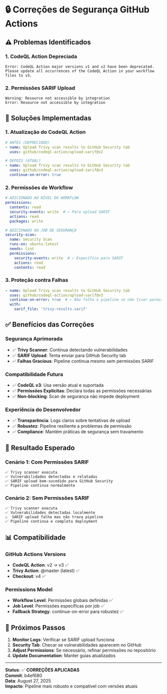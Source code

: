 # 🔒 Correções de Segurança GitHub Actions

## ⚠️ Problemas Identificados

### 1. CodeQL Action Depreciada
```
Error: CodeQL Action major versions v1 and v2 have been deprecated. 
Please update all occurrences of the CodeQL Action in your workflow files to v3.
```

### 2. Permissões SARIF Upload
```
Warning: Resource not accessible by integration
Error: Resource not accessible by integration  
```

## 🔧 Soluções Implementadas

### 1. Atualização do CodeQL Action
```yaml
# ANTES (DEPRECIADO)
- name: Upload Trivy scan results to GitHub Security tab
  uses: github/codeql-action/upload-sarif@v2

# DEPOIS (ATUAL)  
- name: Upload Trivy scan results to GitHub Security tab
  uses: github/codeql-action/upload-sarif@v3
  continue-on-error: true
```

### 2. Permissões de Workflow
```yaml
# ADICIONADO AO NÍVEL DO WORKFLOW
permissions:
  contents: read
  security-events: write  # ← Para upload SARIF
  actions: read
  packages: write

# ADICIONADO AO JOB DE SEGURANÇA
security-scan:
  name: Security Scan
  runs-on: ubuntu-latest
  needs: lint
  permissions:
    security-events: write  # ← Específico para SARIF
    actions: read
    contents: read
```

### 3. Proteção contra Falhas
```yaml
- name: Upload Trivy scan results to GitHub Security tab
  uses: github/codeql-action/upload-sarif@v3
  continue-on-error: true  # ← Não falha o pipeline se não tiver permissão
  with:
    sarif_file: 'trivy-results.sarif'
```

## ✅ Benefícios das Correções

### Segurança Aprimorada
- ✅ **Trivy Scanner**: Continua detectando vulnerabilidades
- ✅ **SARIF Upload**: Tenta enviar para GitHub Security tab
- ✅ **Falhas Gracious**: Pipeline continua mesmo sem permissões SARIF

### Compatibilidade Futura  
- ✅ **CodeQL v3**: Usa versão atual e suportada
- ✅ **Permissões Explícitas**: Declara todas as permissões necessárias
- ✅ **Non-blocking**: Scan de segurança não impede deployment

### Experiência do Desenvolvedor
- ✅ **Transparência**: Logs claros sobre tentativas de upload
- ✅ **Robustez**: Pipeline resiliente a problemas de permissão
- ✅ **Compliance**: Mantém práticas de segurança sem travamento

## 🎯 Resultado Esperado

### Cenário 1: Com Permissões SARIF
```
✅ Trivy scanner executa
✅ Vulnerabilidades detectadas e relatadas
✅ SARIF upload bem-sucedido para GitHub Security
✅ Pipeline continua normalmente
```

### Cenário 2: Sem Permissões SARIF  
```
✅ Trivy scanner executa
✅ Vulnerabilidades detectadas localmente
⚠️  SARIF upload falha mas não trava pipeline
✅ Pipeline continua e completa deployment
```

## 📊 Compatibilidade

### GitHub Actions Versions
- **CodeQL Action**: v2 → v3 ✅
- **Trivy Action**: @master (latest) ✅
- **Checkout**: v4 ✅

### Permissions Model
- **Workflow Level**: Permissões globais definidas ✅
- **Job Level**: Permissões específicas por job ✅
- **Fallback Strategy**: continue-on-error para robustez ✅

## 🚀 Próximos Passos

1. **Monitor Logs**: Verificar se SARIF upload funciona
2. **Security Tab**: Checar se vulnerabilidades aparecem no GitHub
3. **Adjust Permissions**: Se necessário, refinar permissões no repositório
4. **Update Documentation**: Manter guias atualizados

---

**Status**: ✅ **CORREÇÕES APLICADAS**  
**Commit**: b4ef680  
**Data**: August 27, 2025  
**Impacto**: Pipeline mais robusto e compatível com versões atuais
